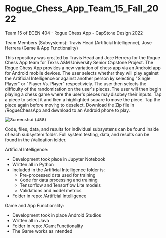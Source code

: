 # Rogue_Chess_App_Team_15_Fall_2022
Team 15 of ECEN 404 - Rogue Chess App - CapStone Design 2022

Team Members (Subsystems):
Travis Head (Artificial Intelligence), Jose Herrera (Game & App Functionality)

This repository was created by Travis Head and Jose Herrera for the Rogue Chess App team for Texas A&M University Senior Capstone Project. The Rogue Chess App provides a new variation of chess app via an Android app for Android mobile devices. The user selects whether they will play against the Artificial Intelligence or against another person by selecting "Single Player" or "Player Vs. Player" respectiviely. The user then selects the difficulty of the randomization on the user's pieces. The user will then begin playing a chess game where the user's pieces may disobey their inputs. Tap a piece to select it and then a highlighted square to move the piece. Tap the piece again before moving to deselect. Download the Zip file in /RogueChessApp and download to an Android phone to play.

![Screenshot (488)](https://user-images.githubusercontent.com/119454654/204985700-c52cd3f0-1d74-46df-adab-2cf6e1e140e2.png)

Code, files, data, and results for individual subsystems can be found inside of each subsystem folder. Full system testing, data, and results can be found in the /Validation folder.

Artificial Intelligence:
 - Development took place in Jupyter Notebook
 - Written all in Python
 - Included in the Artificial Intelligence folder is:
    - Pre-processed data used for training
    - Code for data processing and training
    - Tensorflow and Tensorflow Lite models 
    - Validations and model metrics
 - Folder in repo: /Artificial Intelligence

Game and App Functionality:
  - Development took in place Android Studios
  - Written all in Java
  - Folder in repo: /GameFunctionality
  - The Game works as intended 
 
